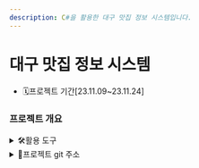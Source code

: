 ```yaml
---
description: C#을 활용한 대구 맛집 정보 시스템입니다.
---
```


# 대구 맛집 정보 시스템

* 🗓️프로젝트 기간\[23.11.09\~23.11.24]

### 프로젝트 개요

<details>

<summary>🛠활용 도구</summary>

![](https://img.shields.io/badge/C%20Sharp-239120?style=flat-square\&logo=C%20Sharp\&logoColor=white) ![](https://img.shields.io/badge/visualstudio-5C2D91?style=flat-square\&logo=visualstudio\&logoColor=white) ![](https://img.shields.io/badge/microsoftsqlserver-CC2927?style=flat-square\&logo=visualstudio\&logoColor=white) ![](https://img.shields.io/badge/github-181717?style=flat-square\&logo=visualstudio\&logoColor=white)

</details>



<details>

<summary>📕프로젝트 git 주소</summary>

[https://github.com/Hyno2/CSharpProject](https://github.com/Hyno2/CSharpProject)

</details>
